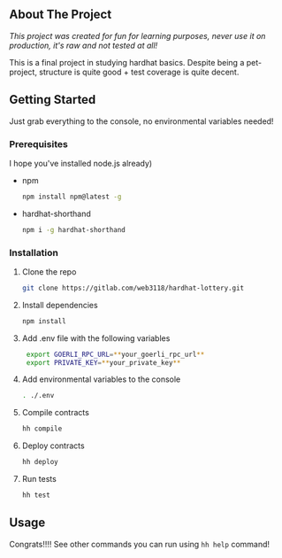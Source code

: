 <!-- ABOUT THE PROJECT -->
## About The Project
*This project was created for fun for learning purposes, never use it on production, it's raw and not tested at all!*

This is a final project in studying hardhat basics. Despite being a pet-project, structure is quite good + test coverage is quite decent.

<!-- GETTING STARTED -->
## Getting Started

Just grab everything to the console, no environmental variables needed!

### Prerequisites

I hope you've installed node.js already)
* npm
  ```sh
  npm install npm@latest -g
  ```
* hardhat-shorthand
  ```sh
  npm i -g hardhat-shorthand
  ```

### Installation

1. Clone the repo
   ```sh
   git clone https://gitlab.com/web3118/hardhat-lottery.git
   ```
2. Install dependencies
   ```sh
   npm install
   ```
3. Add .env file with the following variables
   ```sh
    export GOERLI_RPC_URL=**your_goerli_rpc_url**
    export PRIVATE_KEY=**your_private_key**
   ```
4. Add environmental variables to the console
   ```sh
   . ./.env
   ```
5. Compile contracts
   ```sh
   hh compile
   ```
6. Deploy contracts
   ```sh
   hh deploy
   ```
7. Run tests
   ```sh
   hh test
   ```

<!-- USAGE EXAMPLES -->
## Usage
Congrats!!!!
See other commands you can run using `hh help` command!

